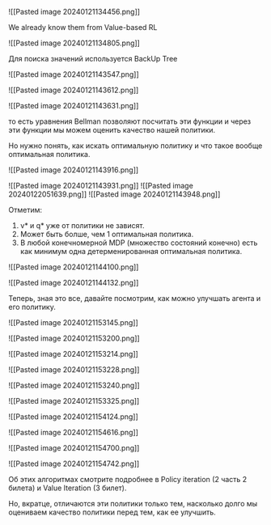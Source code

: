 ![[Pasted image 20240121134456.png]]

We already know them from Value-based RL

![[Pasted image 20240121134805.png]]

Для поиска значений используется BackUp Tree

![[Pasted image 20240121143547.png]]

![[Pasted image 20240121143612.png]]

![[Pasted image 20240121143631.png]]

то есть уравнения Bellman позволяют посчитать эти функции и через эти функции мы можем оценить качество нашей политики.

Но нужно понять, как искать оптимальную политику и что такое вообще оптимальная политика.

![[Pasted image 20240121143916.png]]

![[Pasted image 20240121143931.png]]
![[Pasted image 20240122051639.png]]
![[Pasted image 20240121143948.png]]

Отметим: 
1) v* и q* уже от политики не зависят.
2) Может быть болше, чем 1 оптимальная политика.
3) В любой конечномерной MDP (множество состояний конечно) есть как минимум одна детерменированная оптимальная политика.

![[Pasted image 20240121144100.png]]

![[Pasted image 20240121144132.png]]

Теперь, зная это все, давайте посмотрим, как можно улучшать агента и его политику.

![[Pasted image 20240121153145.png]]

![[Pasted image 20240121153200.png]]

![[Pasted image 20240121153214.png]]

![[Pasted image 20240121153228.png]]

![[Pasted image 20240121153240.png]]

![[Pasted image 20240121153325.png]]

![[Pasted image 20240121154124.png]]

![[Pasted image 20240121154616.png]]

![[Pasted image 20240121154700.png]]

![[Pasted image 20240121154742.png]]

Об этих алгоритмах смотрите подробнее в Policy iteration (2 часть 2 билета) и Value Iteration (3 билет).

Но, вкратце, отличаются эти политики только тем, насколько долго мы оцениваем качество политики перед тем, как ее улучшить.